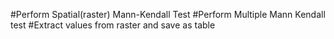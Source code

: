 #Perform Spatial(raster) Mann-Kendall Test
#Perform Multiple Mann Kendall test
#Extract values from raster and save as table
